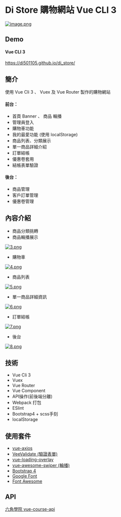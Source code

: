 # Di Store 購物網站 Vue CLI 3

[![image.png](https://i.postimg.cc/sgxj2hnV/image.png)](https://postimg.cc/mPxfXtfq)

## Demo

#### Vue CLI 3

https://di501105.github.io/di_store/

## 簡介

使用 Vue Cli 3 、 Vuex 及 Vue Router 製作的購物網站

#### 前台：
* 首頁 Banner 、 商品 輪播
* 管理員登入
* 購物車功能
* 我的最愛功能 (使用 localStorage)
* 商品列表、分類展示
* 單一商品詳細介紹
* 訂單結帳
* 優惠卷套用
* 結帳表單驗證

#### 後台：
* 商品管理
* 客戶訂單管理
* 優惠卷管理

## 內容介紹

* 商品分類挑轉
* 商品輪播展示

[![3.png](https://i.postimg.cc/hP5Fp3rB/3.png)](https://postimg.cc/fJmgbCp2)

* 購物車

[![4.png](https://i.postimg.cc/wjCCdyZ4/4.png)](https://postimg.cc/jDhgH5sy)


* 商品列表

[![5.png](https://i.postimg.cc/635YsBW1/5.png)](https://postimg.cc/bGWQkc2Q)


* 單一商品詳細資訊

[![6.png](https://i.postimg.cc/DZ8pJ794/6.png)](https://postimg.cc/XG6kt67n)

* 訂單結帳

[![7.png](https://i.postimg.cc/m2xpkf8h/7.png)](https://postimg.cc/s1c4H8FR)

* 後台

[![8.png](https://i.postimg.cc/6QQYg95b/8.png)](https://postimg.cc/cvVR8G3f)

## 技術
* Vue Cli 3
* Vuex
* Vue Router
* Vue Component
* API操作(前後端分離)
* Webpack 打包
* ESlint
* Bootstrap4 + scss手刻
* localStorage

## 使用套件

* [vue-axios](https://github.com/imcvampire/vue-axios)
* [VeeValidate (驗證表單)](https://github.com/baianat/vee-validate)
* [vue-loading-overlay](https://github.com/ankurk91/vue-loading-overlay)
* [vue-awesome-swiper (輪播)](https://github.com/surmon-china/vue-awesome-swiper)
* [Bootstrap 4](https://bootstrap.hexschool.com/)
* [Google Font](https://fonts.google.com/)
* [Font Awesome ](https://fontawesome.com/)

## API

[六角學院 vue-course-api](https://github.com/hexschool/vue-course-api-wiki/wiki)